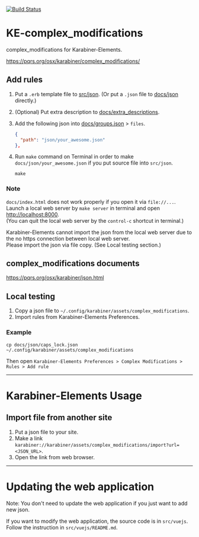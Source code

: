 [![Build Status](https://travis-ci.org/pqrs-org/KE-complex_modifications.svg?branch=master)](https://travis-ci.org/pqrs-org/KE-complex_modifications)

# KE-complex_modifications

complex_modifications for Karabiner-Elements.

<https://pqrs.org/osx/karabiner/complex_modifications/>

## Add rules

1.  Put a `.erb` template file to [src/json](https://github.com/pqrs-org/KE-complex_modifications/tree/master/src/json). (Or put a `.json` file to [docs/json](https://github.com/pqrs-org/KE-complex_modifications/tree/master/docs/json) directly.)
2.  (Optional) Put extra description to [docs/extra_descriptions](https://github.com/pqrs-org/KE-complex_modifications/tree/master/docs/extra_descriptions).
3.  Add the following json into [docs/groups.json](https://github.com/pqrs-org/KE-complex_modifications/tree/master/docs/groups.json) &gt; `files`.

    ```json
    {
      "path": "json/your_awesome.json"
    },
    ```

4.  Run `make` command on Terminal in order to make `docs/json/your_awesome.json` if you put source file into `src/json`.

    ```shell
    make
    ```

### Note

`docs/index.html` does not work properly if you open it via `file://...`.<br />
Launch a local web server by `make server` in terminal and open <http://localhost:8000>.<br />
(You can quit the local web server by the `control-c` shortcut in terminal.)

Karabiner-Elements cannot import the json from the local web server due to the no https connection between local web server.<br />
Please import the json via file copy. (See Local testing section.)

## complex_modifications documents

<https://pqrs.org/osx/karabiner/json.html>

## Local testing

1.  Copy a json file to `~/.config/karabiner/assets/complex_modifications`.
2.  Import rules from Karabiner-Elements Preferences.

### Example

```shell
cp docs/json/caps_lock.json ~/.config/karabiner/assets/complex_modifications
```

Then open `Karabiner-Elements Preferences > Complex Modifications > Rules > Add rule`

---

# Karabiner-Elements Usage

## Import file from another site

1.  Put a json file to your site.
2.  Make a link `karabiner://karabiner/assets/complex_modifications/import?url=<JSON_URL>`.
3.  Open the link from web browser.

---

# Updating the web application

Note: You don't need to update the web application if you just want to add new json.

If you want to modify the web application, the source code is in `src/vuejs`.
Follow the instruction in `src/vuejs/README.md`.
